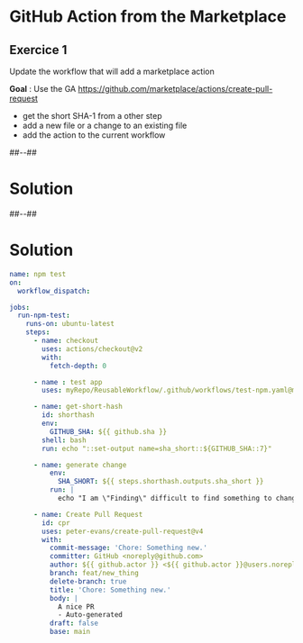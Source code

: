<!-- .slide: class="exercice" -->

# GitHub Action from the Marketplace
## Exercice 1

Update the workflow that will add a marketplace action

**Goal** : Use the GA https://github.com/marketplace/actions/create-pull-request

<ul>
    <li class="fragment">get the short SHA-1 from a other step</a></li>
    <li class="fragment">add a new file or a change to an existing file</a></li>
    <li class="fragment">add the action to the current workflow</a></li>
</ul>

##--##
<!-- .slide: class="transition blue"-->

# Solution

##--##
<!-- .slide: class="with-code"-->
# Solution

```yaml
name: npm test
on: 
  workflow_dispatch:

jobs:
  run-npm-test:
    runs-on: ubuntu-latest
    steps:
      - name: checkout
        uses: actions/checkout@v2
        with:
          fetch-depth: 0

      - name : test app
        uses: myRepo/ReusableWorkflow/.github/workflows/test-npm.yaml@main

      - name: get-short-hash
        id: shorthash
        env:
          GITHUB_SHA: ${{ github.sha }}
        shell: bash
        run: echo "::set-output name=sha_short::${GITHUB_SHA::7}"

      - name: generate change 
          env:
            SHA_SHORT: ${{ steps.shorthash.outputs.sha_short }}
          run: |
            echo "I am \"Finding\" difficult to find something to change in this PR so i add the ${SHA_SHORT}" >> file.txt 

      - name: Create Pull Request
        id: cpr
        uses: peter-evans/create-pull-request@v4
        with:
          commit-message: 'Chore: Something new.'
          committer: GitHub <noreply@github.com>
          author: ${{ github.actor }} <${{ github.actor }}@users.noreply.github.com>
          branch: feat/new_thing
          delete-branch: true
          title: 'Chore: Something new.'
          body: |
            A nice PR
            - Auto-generated
          draft: false
          base: main
```